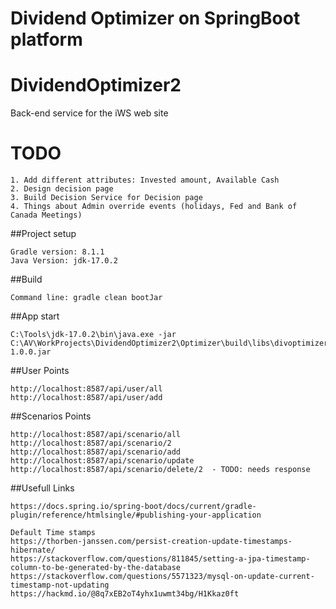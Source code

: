 # Dividend Optimizer on SpringBoot platform
# DividendOptimizer2
Back-end service for the iWS web site

# TODO
```
1. Add different attributes: Invested amount, Available Cash
2. Design decision page
3. Build Decision Service for Decision page
4. Things about Admin override events (holidays, Fed and Bank of Canada Meetings)
```

##Project setup
```
Gradle version: 8.1.1
Java Version: jdk-17.0.2
```

##Build
```
Command line: gradle clean bootJar
```

##App start
```
C:\Tools\jdk-17.0.2\bin\java.exe -jar C:\AV\WorkProjects\DividendOptimizer2\Optimizer\build\libs\divoptimizer-1.0.0.jar
```

##User Points
```
http://localhost:8587/api/user/all
http://localhost:8587/api/user/add
```

##Scenarios Points
```
http://localhost:8587/api/scenario/all
http://localhost:8587/api/scenario/2
http://localhost:8587/api/scenario/add
http://localhost:8587/api/scenario/update
http://localhost:8587/api/scenario/delete/2  - TODO: needs response
```

##Usefull Links
```
https://docs.spring.io/spring-boot/docs/current/gradle-plugin/reference/htmlsingle/#publishing-your-application

Default Time stamps
https://thorben-janssen.com/persist-creation-update-timestamps-hibernate/
https://stackoverflow.com/questions/811845/setting-a-jpa-timestamp-column-to-be-generated-by-the-database
https://stackoverflow.com/questions/5571323/mysql-on-update-current-timestamp-not-updating
https://hackmd.io/@8q7xEB2oT4yhx1uwmt34bg/H1Kkaz0ft
```

